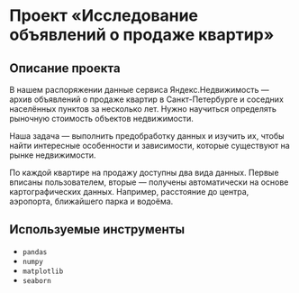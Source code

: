 # Проект «Исследование объявлений о продаже квартир»


## Описание проекта

В нашем распоряжении данные сервиса Яндекс.Недвижимость — архив объявлений о продаже квартир в Санкт-Петербурге и
соседних населённых пунктов за несколько лет. Нужно научиться определять рыночную стоимость объектов недвижимости.

Наша задача — выполнить предобработку данных и изучить их, чтобы найти интересные особенности и зависимости, которые
существуют на рынке недвижимости.

По каждой квартире на продажу доступны два вида данных. Первые вписаны пользователем, вторые — получены автоматически на
основе картографических данных. Например, расстояние до центра, аэропорта, ближайшего парка и водоёма.


## Используемые инструменты

- `pandas`
- `numpy`
- `matplotlib`
- `seaborn`
